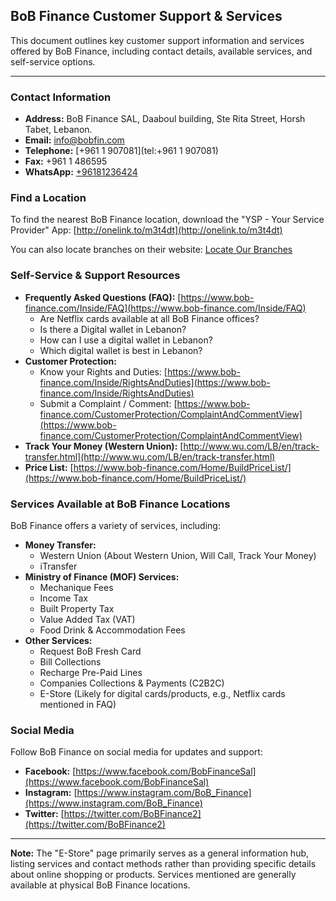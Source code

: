 ## BoB Finance Customer Support & Services

This document outlines key customer support information and services offered by BoB Finance, including contact details, available services, and self-service options.

---

### Contact Information

*   **Address:** BoB Finance SAL, Daaboul building, Ste Rita Street, Horsh Tabet, Lebanon.
*   **Email:** [info@bobfin.com](mailto:info@bobfin.com)
*   **Telephone:** [+961 1 907081](tel:+961 1 907081)
*   **Fax:** +961 1 486595
*   **WhatsApp:** [+96181236424](https://api.whatsapp.com/send?phone=96181236424)

### Find a Location

To find the nearest BoB Finance location, download the "YSP - Your Service Provider" App:
[http://onelink.to/m3t4dt](http://onelink.to/m3t4dt)

You can also locate branches on their website: [Locate Our Branches](https://www.bob-finance.com/Inside/Subagents)

### Self-Service & Support Resources

*   **Frequently Asked Questions (FAQ):** [https://www.bob-finance.com/Inside/FAQ](https://www.bob-finance.com/Inside/FAQ)
    *   Are Netflix cards available at all BoB Finance offices?
    *   Is there a Digital wallet in Lebanon?
    *   How can I use a digital wallet in Lebanon?
    *   Which digital wallet is best in Lebanon?
*   **Customer Protection:**
    *   Know your Rights and Duties: [https://www.bob-finance.com/Inside/RightsAndDuties](https://www.bob-finance.com/Inside/RightsAndDuties)
    *   Submit a Complaint / Comment: [https://www.bob-finance.com/CustomerProtection/ComplaintAndCommentView](https://www.bob-finance.com/CustomerProtection/ComplaintAndCommentView)
*   **Track Your Money (Western Union):** [http://www.wu.com/LB/en/track-transfer.html](http://www.wu.com/LB/en/track-transfer.html)
*   **Price List:** [https://www.bob-finance.com/Home/BuildPriceList/](https://www.bob-finance.com/Home/BuildPriceList/)

### Services Available at BoB Finance Locations

BoB Finance offers a variety of services, including:

*   **Money Transfer:**
    *   Western Union (About Western Union, Will Call, Track Your Money)
    *   iTransfer
*   **Ministry of Finance (MOF) Services:**
    *   Mechanique Fees
    *   Income Tax
    *   Built Property Tax
    *   Value Added Tax (VAT)
    *   Food Drink & Accommodation Fees
*   **Other Services:**
    *   Request BoB Fresh Card
    *   Bill Collections
    *   Recharge Pre-Paid Lines
    *   Companies Collections & Payments (C2B2C)
    *   E-Store (Likely for digital cards/products, e.g., Netflix cards mentioned in FAQ)

### Social Media

Follow BoB Finance on social media for updates and support:

*   **Facebook:** [https://www.facebook.com/BobFinanceSal](https://www.facebook.com/BobFinanceSal)
*   **Instagram:** [https://www.instagram.com/BoB_Finance](https://www.instagram.com/BoB_Finance)
*   **Twitter:** [https://twitter.com/BoBFinance2](https://twitter.com/BoBFinance2)

---

**Note:** The "E-Store" page primarily serves as a general information hub, listing services and contact methods rather than providing specific details about online shopping or products. Services mentioned are generally available at physical BoB Finance locations.